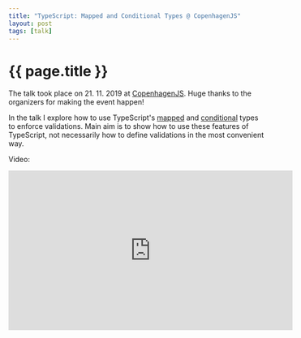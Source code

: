 ```yaml
---
title: "TypeScript: Mapped and Conditional Types @ CopenhagenJS"
layout: post
tags: [talk]
---
```


# {{ page.title }}

The talk took place on 21. 11. 2019 at [CopenhagenJS](https://copenhagenjs.dk/archive/2019-11-21-november-meetup/). Huge thanks to the organizers for making the event happen!

In the talk I explore how to use TypeScript's [mapped](https://www.typescriptlang.org/docs/handbook/advanced-types.html#mapped-types) and [conditional](https://www.typescriptlang.org/docs/handbook/advanced-types.html#mapped-types) types to enforce validations.
Main aim is to show how to use these features of TypeScript, not necessarily how to define validations in the most convenient way.

Video:
<iframe width="560" height="315" src="https://www.youtube-nocookie.com/embed/fv1eLnTJLU0" frameborder="0" allow="accelerometer; autoplay; encrypted-media; gyroscope; picture-in-picture" allowfullscreen></iframe>
